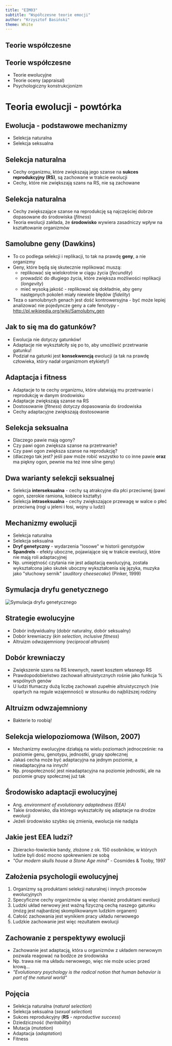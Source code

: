 ```yaml
---
title: "EIM03"
subtitle: "Współczesne teorie emocji"
author: "Krzysztof Basiński"
theme: White
---
```


## Teorie współczesne

## Teorie współczesne

- Teorie ewolucyjne
- Teorie oceny (appraisal)
- Psychologiczny konstrukcjonizm

# Teoria ewolucji - powtórka

## Ewolucja - podstawowe mechanizmy

- Selekcja naturalna
- Selekcja seksualna

## Selekcja naturalna

- Cechy organizmu, które zwiększają jego szanse na **sukces reprodukcyjny (RS)**, są zachowane w trakcie ewolucji
- Cechy, które nie zwiększają szans na RS, nie są zachowane

## Selekcja naturalna

- Cechy zwiększające szanse na reprodukcję są najczęściej dobrze dopasowane do środowiska (*fitness*)
- Teoria ewolucji zakłada, że **środowisko** wywiera zasadniczy wpływ na kształtowanie organizmów

## Samolubne geny (Dawkins)

- To co podlega selekcji i replikacji, to tak na prawdę **geny**, a nie organizmy
- Geny, które będą się skutecznie replikować muszą:
  + replikować się wielokrotnie w ciągu życia (*fecundity*)
  + prowadzić do długiego życia, które zwiększa możliwości replikacji (*longevity*)
  + mieć wysoką jakość - replikować się dokładnie, aby geny następnych pokoleń miały niewiele błędów (*fidelity*)
- Teza o samolubnych genach jest dość kontrowersyjna - być może lepiej analizować nie pojedyncze geny a całe fenotypy - <http://pl.wikipedia.org/wiki/Samolubny_gen>

## Jak to się ma do gatunków?

- Ewolucja nie dotyczy gatunków!
- Adaptacje nie wykształciły się po to, aby umożliwić przetrwanie gatunku!
- Podział na gatunki jest **konsekwencją** ewolucji (a tak na prawdę człowieka, który nadał organizmom etykiety!)

## Adaptacja i fitness

- Adaptacje to te cechy organizmu, które ułatwiają mu przetrwanie i reprodukcję w danym środowisku
- Adaptacje zwiększają szanse na RS
- Dostosowanie (*fitness*) dotyczy dopasowania do środowiska
- Cechy adaptacyjne zwiększają dostosowanie

## Selekcja seksualna

- Dlaczego pawie mają ogony?
- Czy pawi ogon zwiększa szanse na przetrwanie?
- Czy pawi ogon zwiększa szanse na reprodukcję?
- (dlaczego tak jest? jeśli paw może robić wszystko to co inne pawie **oraz** ma piękny ogon, pewnie ma też inne silne geny)

## Dwa warianty selekcji seksualnej

- Selekcja **interseksualna** - cechy są atrakcyjne dla płci przeciwnej (pawi ogon, szerokie ramiona, kobiece kształty)
- Selekcja **intraseksualna** - cechy zwiększające przewagę w walce o płeć przeciwną (rogi u jeleni i łosi, wojny u ludzi)

## Mechanizmy ewolucji

- Selekcja naturalna
- Selekcja seksualna
- **Dryf genetyczny** - wydarzenia "losowe" w historii genotypów
- **Spandrels** - efekty uboczne, pojawiające się w trakcie ewolucji, które nie mają roli adaptacyjnej
- Np. umiejętność czytania nie jest adaptacją ewolucyjną, została wykształcona jako skutek uboczny wykształcenia się języka, muzyka jako "słuchowy sernik" (*auditory cheesecake*) (Pinker, 1999)

## Symulacja dryfu genetycznego

<img src="img/09_drift.png" alt="Symulacja dryfu genetycznego">

## Strategie ewolucyjne

- Dobór indywidualny (dobór naturalny, dobór seksualny)
- Dobór krewniaczy (*kin selection, inclusive fitness*) 
- Altruizm odwzajemniony (*reciprocal altruism*)

## Dobór krewniaczy

- Zwiększenie szans na RS krewnych, nawet kosztem własnego RS
- Prawdopodobieństwo zachowań altruistycznych rośnie jako funkcja % wspólnych genów
- U ludzi tłumaczy dużą liczbę zachowań zupełnie altruistycznych (nie opartych na regule wzajemności) w stosunku do najbliższej rodziny

## Altruizm odwzajemniony

<!-- Uzupełnij o opis tego i o dylemat więźnia -->

- Bakterie to roobią!

## Selekcja wielopoziomowa (Wilson, 2007)

- Mechanizmy ewolucyjne działają na wielu poziomach jednocześnie: na poziomie genu, genotypu, jednostki, grupy społecznej
- Jakaś cecha może być adaptacyjna na jednym poziomie, a nieadaptacyjna na innych!
- Np. prospołeczność jest nieadaptacyjna na poziomie jednostki, ale na poziomie grupy społecznej już tak

## Środowisko adaptacji ewolucyjnej

- Ang. *environment of evolutionary adaptedness (EEA)*
- Takie środowisko, dla którego wykształciły się adaptacje na drodze ewolucji
- Jeżeli środowisko szybko się zmienia, ewolucja nie nadąża

## Jakie jest EEA ludzi?

- Zbieracko-łowieckie bandy, złożone z ok. 150 osobników, w których ludzie byli dość mocno spokrewnieni ze sobą
- *"Our modern skulls house a Stone Age mind"* - Cosmides & Tooby, 1997

## Założenia psychologii ewolucyjnej

1. Organizmy są produktami selekcji naturalnej i innych procesów ewolucyjnych
2. Specyficzne cechy organizmów są więc również produktami ewolucji
3. Ludzki układ nerwowy jest ważną fizyczną cechą naszego gatunku (mózg jest najbardziej skomplikowanym ludzkim organem)
4. Całość zachowania jest wynikiem pracy układu nerwowego
5. Ludzkie zachowanie jest więc rezultatem ewolucji

## Zachowanie z perspektywy ewolucji

- Zachowanie jest adaptacją, która u organizmów z układem nerwowym pozwala reagować na bodźce ze środowiska
- Np. trawa nie ma układu nerwowego, więc nie może uciec przed krową...
- *"Evolutionary psychology is the radical notion that human behavior is part of the natural world"*

## Pojęcia
- Selekcja naturalna (*natural selection*)
- Selekcja seksualna (*sexual selection*)
- Sukces reprodukcyjny (**RS** - *reproductive success*)
- Dziedziczność (*heritability*)
- Mutacja (*mutation*)
- Adaptacja (*adaptation*)
- Fitness